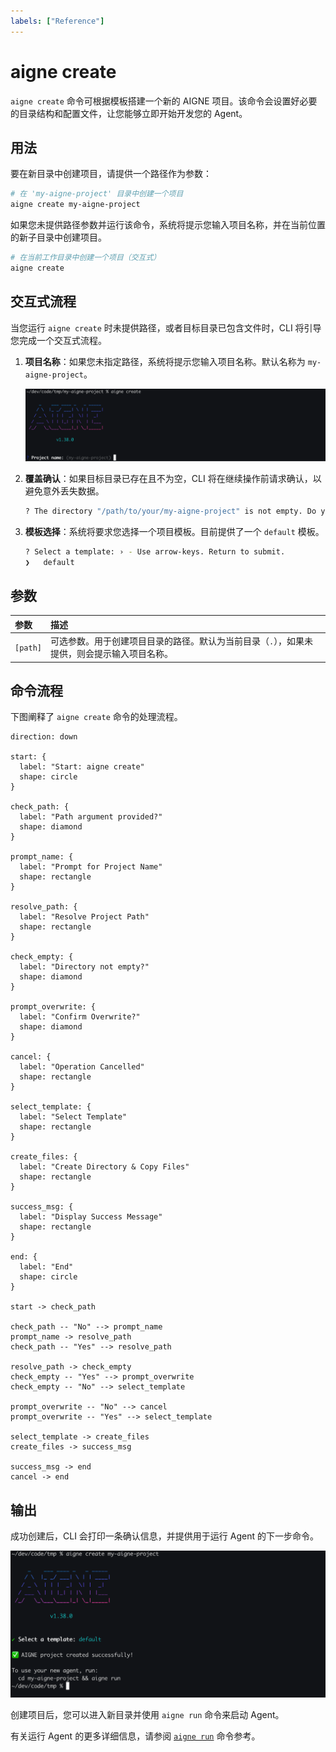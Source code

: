 ```yaml
---
labels: ["Reference"]
---
```


# aigne create

`aigne create` 命令可根据模板搭建一个新的 AIGNE 项目。该命令会设置好必要的目录结构和配置文件，让您能够立即开始开发您的 Agent。

## 用法

要在新目录中创建项目，请提供一个路径作为参数：

```bash
# 在 'my-aigne-project' 目录中创建一个项目
aigne create my-aigne-project
```

如果您未提供路径参数并运行该命令，系统将提示您输入项目名称，并在当前位置的新子目录中创建项目。

```bash
# 在当前工作目录中创建一个项目（交互式）
aigne create
```

## 交互式流程

当您运行 `aigne create` 时未提供路径，或者目标目录已包含文件时，CLI 将引导您完成一个交互式流程。

1.  **项目名称**：如果您未指定路径，系统将提示您输入项目名称。默认名称为 `my-aigne-project`。

    ![AIGNE CLI 在创建过程中提示输入项目名称。](../assets/create/create-project-interactive-project-name-prompt.png)

2.  **覆盖确认**：如果目标目录已存在且不为空，CLI 将在继续操作前请求确认，以避免意外丢失数据。

    ```bash
    ? The directory "/path/to/your/my-aigne-project" is not empty. Do you want to remove its contents? › (y/N)
    ```

3.  **模板选择**：系统将要求您选择一个项目模板。目前提供了一个 `default` 模板。

    ```bash
    ? Select a template: › - Use arrow-keys. Return to submit.
    ❯   default
    ```

## 参数

| 参数 | 描述 |
| :------- | :------------------------------------------- |
| `[path]` | 可选参数。用于创建项目目录的路径。默认为当前目录（`.`），如果未提供，则会提示输入项目名称。 |

## 命令流程

下图阐释了 `aigne create` 命令的处理流程。

```d2
direction: down

start: {
  label: "Start: aigne create"
  shape: circle
}

check_path: {
  label: "Path argument provided?"
  shape: diamond
}

prompt_name: {
  label: "Prompt for Project Name"
  shape: rectangle
}

resolve_path: {
  label: "Resolve Project Path"
  shape: rectangle
}

check_empty: {
  label: "Directory not empty?"
  shape: diamond
}

prompt_overwrite: {
  label: "Confirm Overwrite?"
  shape: diamond
}

cancel: {
  label: "Operation Cancelled"
  shape: rectangle
}

select_template: {
  label: "Select Template"
  shape: rectangle
}

create_files: {
  label: "Create Directory & Copy Files"
  shape: rectangle
}

success_msg: {
  label: "Display Success Message"
  shape: rectangle
}

end: {
  label: "End"
  shape: circle
}

start -> check_path

check_path -- "No" --> prompt_name
prompt_name -> resolve_path
check_path -- "Yes" --> resolve_path

resolve_path -> check_empty
check_empty -- "Yes" --> prompt_overwrite
check_empty -- "No" --> select_template

prompt_overwrite -- "No" --> cancel
prompt_overwrite -- "Yes" --> select_template

select_template -> create_files
create_files -> success_msg

success_msg -> end
cancel -> end
```

## 输出

成功创建后，CLI 会打印一条确认信息，并提供用于运行 Agent 的下一步命令。

![AIGNE CLI 创建项目后的成功消息。](../assets/create/create-project-using-default-template-success-message.png)

创建项目后，您可以进入新目录并使用 `aigne run` 命令来启动 Agent。

有关运行 Agent 的更多详细信息，请参阅 [`aigne run`](./command-reference-run.md) 命令参考。